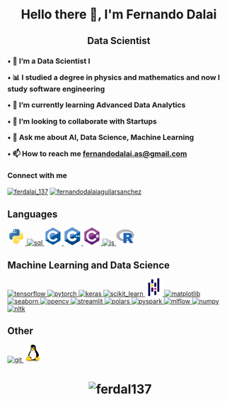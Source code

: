 <h1 align="center">Hello there 👋, I'm Fernando Dalai</h1>
<h2 align="center">Data Scientist</h2>

<h3>
 
• 🚀 I’m a **Data Scientist I**

• 📊 I studied a degree in **physics and mathematics** and now I study **software engineering**

• 📖 I’m currently learning **Advanced Data Analytics**

• 🤝 I’m looking to collaborate with **Startups**

• 💬 Ask me about **AI, Data Science, Machine Learning**

• 📫 How to reach me **fernandodalai.as@gmail.com**  </h3>

<h3 align="left">Connect with me</h3>
<p align="left">
<a href="https://twitter.com/ferdalai_137" target="blank"><img align="center" src="https://raw.githubusercontent.com/rahuldkjain/github-profile-readme-generator/master/src/images/icons/Social/twitter.svg" alt="ferdalai_137" height="30" width="40" /></a>
<a href="https://linkedin.com/in/fernandodalaiaguilarsanchez" target="blank"><img align="center" src="https://raw.githubusercontent.com/rahuldkjain/github-profile-readme-generator/master/src/images/icons/Social/linked-in-alt.svg" alt="fernandodalaiaguilarsanchez" height="30" width="40" /></a>
</p>


<h2 align="left">Languages</h2>
<p align="left">
  <a href="https://www.python.org" target="_blank" rel="noreferrer">
    <img src="https://raw.githubusercontent.com/devicons/devicon/master/icons/python/python-original.svg" alt="python" width="40" height="40"/>
  </a>
 <a href="https://www.w3schools.com/sql/" target="_blank" rel="noreferrer">
    <img src="https://upload.wikimedia.org/wikipedia/commons/thumb/8/87/Sql_data_base_with_logo.png/640px-Sql_data_base_with_logo.png" alt="sql" width="100" height="40"/>
  </a>
  <a href="https://www.cprogramming.com/" target="_blank" rel="noreferrer">
    <img src="https://raw.githubusercontent.com/devicons/devicon/master/icons/c/c-original.svg" alt="c" width="40" height="40"/>
  </a>
  <a href="https://www.w3schools.com/cpp/" target="_blank" rel="noreferrer">
    <img src="https://raw.githubusercontent.com/devicons/devicon/master/icons/cplusplus/cplusplus-original.svg" alt="cplusplus" width="40" height="40"/>
  </a>
  <a href="https://www.w3schools.com/cs/" target="_blank" rel="noreferrer">
    <img src="https://raw.githubusercontent.com/devicons/devicon/master/icons/csharp/csharp-original.svg" alt="csharp" width="40" height="40"/>
  </a>
 <a href="https://www.javascript.com/" target="_blank" rel="noreferrer">
    <img src="https://upload.wikimedia.org/wikipedia/commons/thumb/6/6a/JavaScript-logo.png/800px-JavaScript-logo.png" alt="js" width="40" height="40"/>
  </a>
  <a href="https://www.r-project.org/" target="_blank" rel="noreferrer">
    <img src="https://raw.githubusercontent.com/devicons/devicon/master/icons/r/r-original.svg" alt="r" width="40" height="40"/>
  </a>
</p>



<h2 align="left">Machine Learning and Data Science</h2>
<p align="left">
 <a href="https://www.tensorflow.org" target="_blank" rel="noreferrer"> <img src="https://www.vectorlogo.zone/logos/tensorflow/tensorflow-icon.svg" alt="tensorflow" width="40" height="40"/> </a>
 <a href="https://pytorch.org/" target="_blank" rel="noreferrer"> <img src="https://www.vectorlogo.zone/logos/pytorch/pytorch-icon.svg" alt="pytorch" width="40" height="40"/> </a>
 <a href="https://keras.io/" target="_blank" rel="noreferrer"> <img src="https://keras.io/img/logo-small.png" alt="keras" width="100" height="40"/> </a>
 <a href="https://scikit-learn.org/" target="_blank" rel="noreferrer"> <img src="https://upload.wikimedia.org/wikipedia/commons/0/05/Scikit_learn_logo_small.svg" alt="scikit_learn" width="40" height="40"/> </a>
 <a href="https://pandas.pydata.org/" target="_blank" rel="noreferrer"> <img src="https://raw.githubusercontent.com/devicons/devicon/2ae2a900d2f041da66e950e4d48052658d850630/icons/pandas/pandas-original.svg" alt="pandas" width="40" height="40"/> </a>
 <a href="https://matplotlib.org/" target="_blank" rel="noreferrer"> <img src="https://matplotlib.org/_static/logo2.svg" alt="matplotlib" width="40" height="40"/> </a>
 <a href="https://seaborn.pydata.org/" target="_blank" rel="noreferrer"> <img src="https://seaborn.pydata.org/_images/logo-mark-lightbg.svg" alt="seaborn" width="40" height="40"/> </a>
 <a href="https://opencv.org/" target="_blank" rel="noreferrer"> <img src="https://www.vectorlogo.zone/logos/opencv/opencv-icon.svg" alt="opencv" width="40" height="40"/> </a>
 <a href="https://streamlit.io/" target="_blank" rel="noreferrer"> <img src="https://docs.streamlit.io/logo.svg" alt="streamlit" width="40" height="40"/> </a>
 <a href="https://pola.rs/" target="_blank" rel="noreferrer"> <img src="https://pola.rs/logo/polars-logo-circular.svg" alt="polars" width="40" height="40"/> </a>
 <a href="https://spark.apache.org/" target="_blank" rel="noreferrer"> <img src="https://www.vectorlogo.zone/logos/apache_spark/apache_spark-icon.svg" alt="pyspark" width="40" height="40"/> </a>
 <a href="https://mlflow.org/" target="_blank" rel="noreferrer"> <img src="https://www.vectorlogo.zone/logos/mlflow/mlflow-icon.svg" alt="mlflow" width="40" height="40"/> </a>
 <a href="https://numpy.org/" target="_blank" rel="noreferrer"> <img src="https://numpy.org/images/logos/numpy.svg" alt="numpy" width="40" height="40"/> </a>
 <a href="https://www.nltk.org/" target="_blank" rel="noreferrer"> <img src="https://www.nltk.org/images/nltk-logo.svg" alt="nltk" width="40" height="40"/> </a>
</p>


<h2 align="left">Other</h2>
<p align="left">
<a href="https://git-scm.com/" target="_blank" rel="noreferrer"> <img src="https://www.vectorlogo.zone/logos/git-scm/git-scm-icon.svg" alt="git" width="40" height="40"/> </a>
<a href="https://www.linux.org/" target="_blank" rel="noreferrer"> <img src="https://raw.githubusercontent.com/devicons/devicon/master/icons/linux/linux-original.svg" alt="linux" width="40" height="40"/> </a>

<h1 align="center"><p>&nbsp;<img align="center" src="https://github-readme-stats.vercel.app/api?username=ferdal137&show_icons=true&locale=en" alt="ferdal137" /></p></h1>


